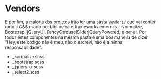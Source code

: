 # Vendors

E por fim, a maioria dos projetos irão ter uma pasta `vendors/` que vai conter todo o CSS usado por biblioteca e 
frameworks externas - Normalize, Bootstrap, jQueryUI, FancyCarouselSliderjQueryPowered, e por ai. Por todos estes 
componentes na mesma pasta é uma boa maneira de dizer “Hey, este código não é meu, não o escrevi, não é a minha 
responsabilidade”.

* _normalize.scss
* _bootstrap.scss
* _jquery-ui.scss
* _select2.scss
